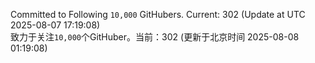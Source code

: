Committed to Following `10,000` GitHubers. Current: <!-- FOLLOWING_COUNT -->302<!-- FOLLOWING_COUNT --> (Update at UTC <!-- LAST_UPDATED -->2025-08-07 17:19:08<!-- LAST_UPDATED -->)<br>
致力于关注`10,000`个GitHuber。当前：<!-- FOLLOWING_COUNT -->302<!-- FOLLOWING_COUNT --> (更新于北京时间 <!-- LAST_UPDATED_CST -->2025-08-08 01:19:08<!-- LAST_UPDATED_CST -->)
